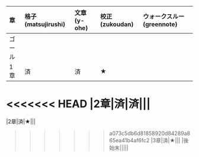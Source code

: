 |章|格子(matsujirushi)|文章(y-ohe)|校正(zukoudan)|ウォークスルー(greennote)|
|:--|:--|:--|:--|:--|
|ゴール|||||
|1章|済|済|★||
<<<<<<< HEAD
|2章|済|済|||
=======
|2章|済|★|||
>>>>>>> a073c5db6d81858920d84289a865ea41b4af6fc2
|3章|済|★|||
|後始末|||||
